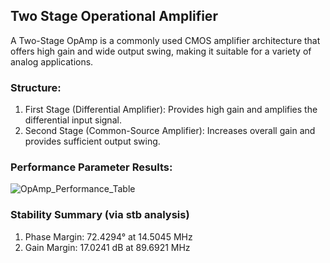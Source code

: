 ## Two Stage Operational Amplifier
A Two-Stage OpAmp is a commonly used CMOS amplifier architecture that offers high gain and wide output swing, making it suitable for a variety of analog applications.

### Structure:
1. First Stage (Differential Amplifier):
Provides high gain and amplifies the differential input signal.
2. Second Stage (Common-Source Amplifier):
Increases overall gain and provides sufficient output swing.

### Performance Parameter Results:
![OpAmp_Performance_Table](https://github.com/user-attachments/assets/14206858-34fa-423c-999c-4dc274049998)


### Stability Summary (via stb analysis)
1. Phase Margin: 72.4294° at 14.5045 MHz
2. Gain Margin: 17.0241 dB at 89.6921 MHz



